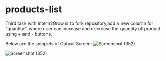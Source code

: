 # products-list

Third task with Intern2Grow is to fork repository,add a new column for "quantity", where user can increase and decrease the quantity of product using + and - buttons.

Below are the snippets of Output Screen:
![Screenshot (352)](https://github.com/MayanaHebakhanam/products-list/assets/76441726/949a836d-d3c3-4203-8e61-66fd0339e570)

![Screenshot (352)](https://github.com/MayanaHebakhanam/products-list/assets/76441726/efb42d52-e692-4fa6-9e48-8fbf213c0b5f)

